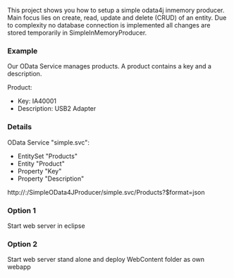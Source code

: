 This project shows you how to setup a simple odata4j inmemory producer.
Main focus lies on create, read, update and delete (CRUD) of an entity. 
Due to complexity no database connection is implemented all changes are 
stored temporarily in SimpleInMemoryProducer.

### Example
Our OData Service manages products. A product contains a key and a description.

Product:

- Key: IA40001
- Description: USB2 Adapter 

### Details

OData Service "simple.svc":

- EntitySet "Products"
- Entity "Product"
- Property "Key"
- Property "Description"

http://<url>:<port>/SimpleOData4JProducer/simple.svc/Products?$format=json

### Option 1
Start web server in eclipse

### Option 2
Start web server stand alone and deploy WebContent folder as own webapp